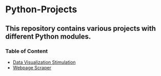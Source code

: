 # Python-Projects
## This repository contains various projects with different Python modules.
### Table of Content
* [Data Visualization Stimulation](https://github.com/Debonik/Python-Projects/tree/4ee31f96b8276e0d90e1171b4e00c5ba6b736689/Data%20Visualization%20Stimulation)
* [Webpage Scraper](https://github.com/Debonik/Python-Projects/tree/main/Web%20Scraper)
